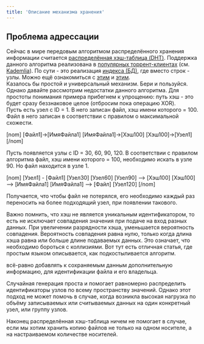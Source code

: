 ```yaml
---
title: 'Описание механизма хранения'
---
```


## Проблема адрессации

Сейчас в мире передовым алгоритмом распределённого хранения информации считается [распределённая хэш-таблица (DHT)](https://ru.wikipedia.org/wiki/Распределённая_хеш-таблица). Поддержка данного алгоритма реализована в [популярных торрент-клиентах](https://ru.wikibooks.org/wiki/BitTorrent/DHT) (см. [Kademlia](https://habr.com/post/107342/)). По сути - это реализация [индекса (БД)](https://ru.wikipedia.org/wiki/Индекс_(базы_данных)), где вместо строк - узлы. 
Можно ещё ознакомиться с [этим](https://ru.wikipedia.org/wiki/Быстрая_сортировка) и [этим](https://ru.wikipedia.org/wiki/Алгоритм_сортировки).  
Казалось бы простой и универсальный механизм. Бери и пользуйся. Однако давайте рассмотрим недостатки данного алгоритма. Для простоты понимания примера прибегнем к упрощению: путь хэш - это будет сразу беззнаковое целое (отбросим пока операцию XOR).  
Пусть есть узел с ID = 1. В него записан файл, хэш имени которого = 100. Файл в него записан в соответствии с правилом о максимальной схожести.  

[nom]
[Файл1]->[ИмяФайла1]
[ИмяФайла1]->[Хэш100]
[Хэш100]->[Узел1]
[/nom]

Пусть появляется узлы с ID = 30, 60, 90, 120. В соответствии с правилом алгоритма файл, хэш имени которого = 100, необходимо искать в узле 90. Но файл находится в узле 1.

[nom]
[Узел1] - [Файл1]
[Узел30]
[Узел60]
[Узел90] --> [Хэш100]
[Хэш100] --> [ИмяФайла1]
[ИмяФайла1] --> [Файл]
[Узел120]
[/nom]

Получается, что чтобы файл не потерялся, его необходимо каждый раз переносить на более подходящий узел, при появлении такового.  
  
Важно помнить, что хэш не является уникальным идентификатором, то есть не исключает совпадения значения при подаче на вход разных данных. При увеличении разрядности хэша, уменьшается вероятность совпадения. Вероятность совпадения равна нулю, только когда длина хэша равна или больше длине подаваемых данных. Это означает, что необходимо бороться с коллизиями. Вот тут есть отличная статья, где простым языком описывается, как подкостыливается алгоритм.

всё-равно добавлять к сохраняемым данным дополнительную информацию, для идентификации файла и его владельца.  


Случайная генерация проста и помогает равномерно распределить идентификаторы узлов по всему пространству значений. Однако этот подход не может помочь в случае, когда возникла высокая нагрузка по объёму записываемых или считываемых данных на один конкретный узел, или группу узлов.

Наконец распределённая хэш-таблица ничем не помогает в случае, если мы хотим хранить копию файлов не только на одном носителе, а на настраиваемом количестве носителей.  

